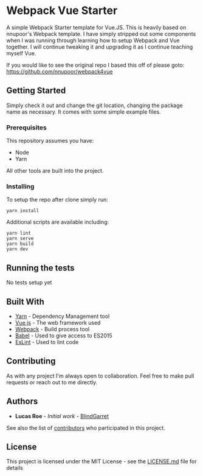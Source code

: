 # Webpack Vue Starter

A simple Webpack Starter template for Vue.JS. This is heavily based on nnupoor's Webpack template. I have simply stripped out some components when I was running through learning how to setup Webpack and Vue together. I will continue tweaking it and upgrading it as I continue teaching myself Vue.

If you would like to see the original repo I based this off of please goto:
https://github.com/nnupoor/webpack4vue

## Getting Started

Simply check it out and change the git location, changing the package name as necessary. It comes with some simple example files.

### Prerequisites

This repository assumes you have:

* Node
* Yarn

All other tools are built into the project.

### Installing

To setup the repo after clone simply run:

```
yarn install
```

Additional scripts are available including:

```
yarn lint
yarn serve
yarn build
yarn dev
```

## Running the tests

No tests setup yet


## Built With

* [Yarn](https://yarnpkg.com/) - Dependency Management tool
* [Vue.js](https://vuejs.org/) - The web framework used
* [Webpack](https://webpack.js.org/) - Build process tool
* [Babel](https://babeljs.io/) - Used to give access to ES2015
* [EsLint](https://eslint.org/) - Used to lint code

## Contributing

As with any project I'm always open to collaboration. Feel free to make pull requests or reach out to me directly.

## Authors

* **Lucas Roe** - *Initial work* - [BlindGarret](https://github.com/BlindGarret)

See also the list of [contributors](https://github.com/your/project/contributors) who participated in this project.

## License

This project is licensed under the MIT License - see the [LICENSE.md](LICENSE.md) file for details
